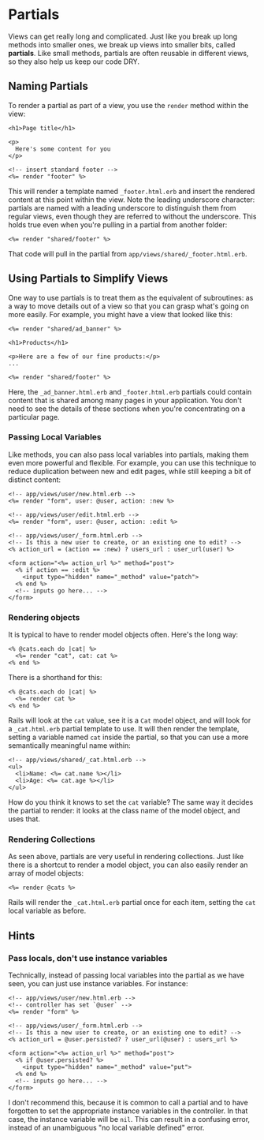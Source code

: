 # Partials

Views can get really long and complicated. Just like you break up long
methods into smaller ones, we break up views into smaller bits, called
**partials**. Like small methods, partials are often reusable in
different views, so they also help us keep our code DRY.

## Naming Partials

To render a partial as part of a view, you use the `render` method
within the view:

```html+erb
<h1>Page title</h1>

<p>
  Here's some content for you
</p>

<!-- insert standard footer -->
<%= render "footer" %>
```

This will render a template named `_footer.html.erb` and insert the
rendered content at this point within the view. Note the leading
underscore character: partials are named with a leading underscore to
distinguish them from regular views, even though they are referred to
without the underscore. This holds true even when you're pulling in a
partial from another folder:

```html+erb
<%= render "shared/footer" %>
```

That code will pull in the partial from
`app/views/shared/_footer.html.erb`.

## Using Partials to Simplify Views

One way to use partials is to treat them as the equivalent of
subroutines: as a way to move details out of a view so that you can
grasp what's going on more easily. For example, you might have a view
that looked like this:

```html+erb
<%= render "shared/ad_banner" %>

<h1>Products</h1>

<p>Here are a few of our fine products:</p>
...

<%= render "shared/footer" %>
```

Here, the `_ad_banner.html.erb` and `_footer.html.erb` partials could
contain content that is shared among many pages in your
application. You don't need to see the details of these sections when
you're concentrating on a particular page.

### Passing Local Variables

Like methods, you can also pass local variables into partials, making
them even more powerful and flexible. For example, you can use this
technique to reduce duplication between new and edit pages, while
still keeping a bit of distinct content:

```html+erb
<!-- app/views/user/new.html.erb -->
<%= render "form", user: @user, action: :new %>

<!-- app/views/user/edit.html.erb -->
<%= render "form", user: @user, action: :edit %>

<!-- app/views/user/_form.html.erb -->
<!-- Is this a new user to create, or an existing one to edit? -->
<% action_url = (action == :new) ? users_url : user_url(user) %>

<form action="<%= action_url %>" method="post">
  <% if action == :edit %>
    <input type="hidden" name="_method" value="patch">
  <% end %>
  <!-- inputs go here... -->
</form>
```

### Rendering objects

It is typical to have to render model objects often. Here's the long
way:

```html+erb
<% @cats.each do |cat| %>
  <%= render "cat", cat: cat %>
<% end %>
```

There is a shorthand for this:

```html+erb
<% @cats.each do |cat| %>
  <%= render cat %>
<% end %>
```

Rails will look at the `cat` value, see it is a `Cat` model object,
and will look for a `_cat.html.erb` partial template to use. It will
then render the template, setting a variable named `cat` inside the
partial, so that you can use a more semantically meaningful name
within:

```html+erb
<!-- app/views/shared/_cat.html.erb -->
<ul>
  <li>Name: <%= cat.name %></li>
  <li>Age: <%= cat.age %></li>
</ul>
```

How do you think it knows to set the `cat` variable? The same way it
decides the partial to render: it looks at the class name of the model
object, and uses that.

### Rendering Collections

As seen above, partials are very useful in rendering collections. Just
like there is a shortcut to render a model object, you can also easily
render an array of model objects:

```html+erb
<%= render @cats %>
```

Rails will render the `_cat.html.erb` partial once for each item,
setting the `cat` local variable as before.

## Hints

### Pass locals, don't use instance variables

Technically, instead of passing local variables into the partial as we
have seen, you can just use instance variables. For
instance:

```html+erb
<!-- app/views/user/new.html.erb -->
<!-- controller has set `@user` -->
<%= render "form" %>

<!-- app/views/user/_form.html.erb -->
<!-- Is this a new user to create, or an existing one to edit? -->
<% action_url = @user.persisted? ? user_url(@user) : users_url %>

<form action="<%= action_url %>" method="post">
  <% if @user.persisted? %>
    <input type="hidden" name="_method" value="put">
  <% end %>
  <!-- inputs go here... -->
</form>
```

I don't recommend this, because it is common to call a partial and to
have forgotten to set the appropriate instance variables in the
controller. In that case, the instance variable will be `nil`. This
can result in a confusing error, instead of an unambiguous "no local
variable defined" error.
